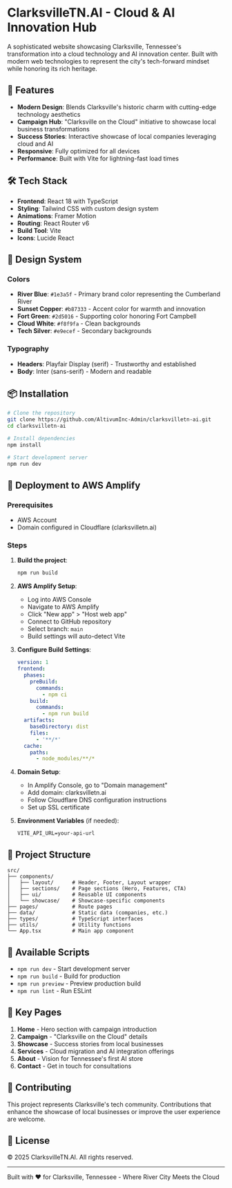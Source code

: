 # ClarksvilleTN.AI - Cloud & AI Innovation Hub

A sophisticated website showcasing Clarksville, Tennessee's transformation into a cloud technology and AI innovation center. Built with modern web technologies to represent the city's tech-forward mindset while honoring its rich heritage.

## 🚀 Features

- **Modern Design**: Blends Clarksville's historic charm with cutting-edge technology aesthetics
- **Campaign Hub**: "Clarksville on the Cloud" initiative to showcase local business transformations
- **Success Stories**: Interactive showcase of local companies leveraging cloud and AI
- **Responsive**: Fully optimized for all devices
- **Performance**: Built with Vite for lightning-fast load times

## 🛠️ Tech Stack

- **Frontend**: React 18 with TypeScript
- **Styling**: Tailwind CSS with custom design system
- **Animations**: Framer Motion
- **Routing**: React Router v6
- **Build Tool**: Vite
- **Icons**: Lucide React

## 🎨 Design System

### Colors
- **River Blue**: `#1e3a5f` - Primary brand color representing the Cumberland River
- **Sunset Copper**: `#b87333` - Accent color for warmth and innovation
- **Fort Green**: `#2d5016` - Supporting color honoring Fort Campbell
- **Cloud White**: `#f8f9fa` - Clean backgrounds
- **Tech Silver**: `#e9ecef` - Secondary backgrounds

### Typography
- **Headers**: Playfair Display (serif) - Trustworthy and established
- **Body**: Inter (sans-serif) - Modern and readable

## 📦 Installation

```bash
# Clone the repository
git clone https://github.com/AltivumInc-Admin/clarksvilletn-ai.git
cd clarksvilletn-ai

# Install dependencies
npm install

# Start development server
npm run dev
```

## 🚀 Deployment to AWS Amplify

### Prerequisites
- AWS Account
- Domain configured in Cloudflare (clarksvilletn.ai)

### Steps

1. **Build the project**:
   ```bash
   npm run build
   ```

2. **AWS Amplify Setup**:
   - Log into AWS Console
   - Navigate to AWS Amplify
   - Click "New app" > "Host web app"
   - Connect to GitHub repository
   - Select branch: `main`
   - Build settings will auto-detect Vite

3. **Configure Build Settings**:
   ```yaml
   version: 1
   frontend:
     phases:
       preBuild:
         commands:
           - npm ci
       build:
         commands:
           - npm run build
     artifacts:
       baseDirectory: dist
       files:
         - '**/*'
     cache:
       paths:
         - node_modules/**/*
   ```

4. **Domain Setup**:
   - In Amplify Console, go to "Domain management"
   - Add domain: clarksvilletn.ai
   - Follow Cloudflare DNS configuration instructions
   - Set up SSL certificate

5. **Environment Variables** (if needed):
   ```
   VITE_API_URL=your-api-url
   ```

## 📁 Project Structure

```
src/
├── components/
│   ├── layout/      # Header, Footer, Layout wrapper
│   ├── sections/    # Page sections (Hero, Features, CTA)
│   ├── ui/          # Reusable UI components
│   └── showcase/    # Showcase-specific components
├── pages/           # Route pages
├── data/            # Static data (companies, etc.)
├── types/           # TypeScript interfaces
├── utils/           # Utility functions
└── App.tsx          # Main app component
```

## 🔧 Available Scripts

- `npm run dev` - Start development server
- `npm run build` - Build for production
- `npm run preview` - Preview production build
- `npm run lint` - Run ESLint

## 🌟 Key Pages

1. **Home** - Hero section with campaign introduction
2. **Campaign** - "Clarksville on the Cloud" details
3. **Showcase** - Success stories from local businesses
4. **Services** - Cloud migration and AI integration offerings
5. **About** - Vision for Tennessee's first AI store
6. **Contact** - Get in touch for consultations

## 🤝 Contributing

This project represents Clarksville's tech community. Contributions that enhance the showcase of local businesses or improve the user experience are welcome.

## 📄 License

© 2025 ClarksvilleTN.AI. All rights reserved.

---

Built with ❤️ for Clarksville, Tennessee - Where River City Meets the Cloud